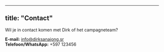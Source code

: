 
---
title: "Contact"
---

Wil je in contact komen met Dirk of het campagneteam?

**E-mail:** info@dirksanajong.sr  
**Telefoon/WhatsApp:** +597 123456  
